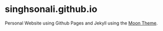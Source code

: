 # singhsonali.github.io

Personal Website using Github Pages and Jekyll using the [Moon Theme](https://github.com/TaylanTatli/Moon).
